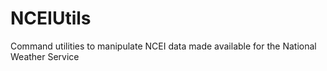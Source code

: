 # NCEIUtils
Command utilities to manipulate NCEI data made available for the National Weather Service
